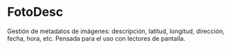 # FotoDesc
Gestión de metadatos de imágenes: descripción, latitud, longitud, dirección, fecha, hora, etc. Pensada para el uso con lectores de pantalla.

